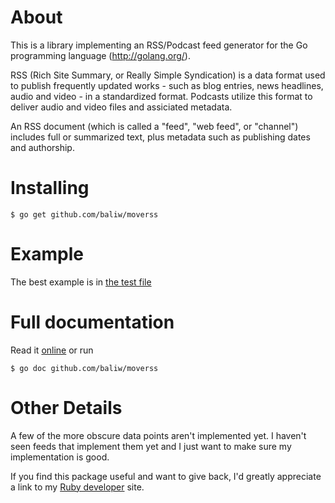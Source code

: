 About
=====

This is a library implementing an RSS/Podcast feed generator for the Go programming
language (http://golang.org/).

RSS (Rich Site Summary, or Really Simple Syndication) is a data format used to
publish frequently updated works - such as blog entries, news headlines, audio
and video - in a standardized format. Podcasts utilize this format to deliver audio and video files and assiciated metadata.

An RSS document (which is called a "feed", "web feed", or "channel") includes
full or summarized text, plus metadata such as publishing dates and authorship.


Installing
==========

    $ go get github.com/baliw/moverss
	
Example
=======

The best example is in [the test file](https://github.com/jbckmn/gopod/blob/master/gopod_test.go)

Full documentation
==================

Read it [online](http://go.pkgdoc.org/github.com/baliw/moverss) or run 

    $ go doc github.com/baliw/moverss

Other Details
=====================

A few of the more obscure data points aren't implemented yet.
I haven't seen feeds that implement them yet and I just want to make sure my implementation is good.

If you find this package useful and want to give back, I'd greatly appreciate a link to my [Ruby developer](http://RubyDeveloper.com/) site.






